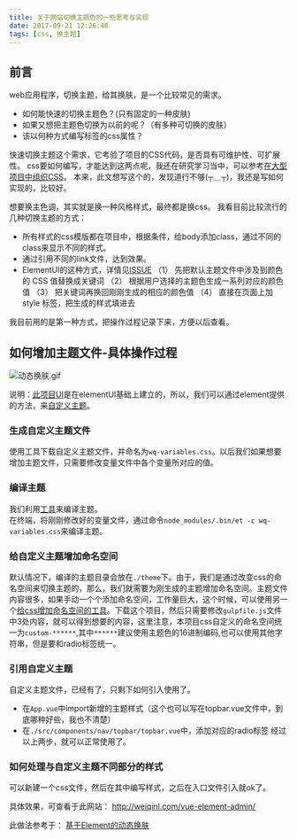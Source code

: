 ```yaml
---
title: 关于网站切换主题色的一些思考与实现
date: 2017-09-21 12:26:48
tags: [css, 换主题]
---
```


## 前言
web应用程序，切换主题，给其换肤，是一个比较常见的需求。

* 如何能快速的切换主题色？(只有固定的一种皮肤)
* 如果又想把主题色切换为以前的呢？（有多种可切换的皮肤）
* 该以何种方式编写标签的css属性？

快速切换主题这个需求，它考验了项目的CSS代码，是否具有可维护性、可扩展性。
css要如何编写，才能达到这两点呢，我还在研究学习当中，可以参考[在大型项目中组织CSS](http://www.zcfy.cc/article/structuring-css-in-large-projects-1202.html)。
本来，此文想写这个的，发现道行不够(┬＿┬)，我还是写如何实现的，比较好。


想要换主色调，其实就是换一种风格样式，最终都是换css。
我看目前比较流行的几种切换主题的方式：
* 所有样式的css模版都在项目中，根据条件，给body添加class，通过不同的class来显示不同的样式。
* 通过引用不同的link文件，达到效果。
* ElementUI的这种方式，详情见[ISSUE](https://github.com/ElemeFE/element/issues/3054)
（1） 先把默认主题文件中涉及到颜色的 CSS 值替换成关键词
（2） 根据用户选择的主题色生成一系列对应的颜色值
（3） 把关键词再换回刚刚生成的相应的颜色值
（4） 直接在页面上加 style 标签，把生成的样式填进去

我目前用的是第一种方式，把操作过程记录下来，方便以后查看。

## 如何增加主题文件-具体操作过程
![动态换肤.gif](http://images2017.cnblogs.com/blog/564792/201710/564792-20171027190425523-1992772762.gif)

说明：[此项目UI](https://github.com/weiqinl/vue-element-admin)是在elementUI基础上建立的，所以，我们可以通过element提供的方法，来[自定义主题](http://element.eleme.io/#/zh-CN/component/custom-theme)。
### 生成自定义主题文件
使用工具下载自定义主题文件，并命名为`wq-variables.css`。以后我们如果想要增加主题文件，只需要修改变量文件中各个变量所对应的值。
### 编译主题
我们利用[工具](http://element.eleme.io/#/zh-CN/component/custom-theme#an-zhuang-gong-ju)来编译主题。  
在终端，将刚刚修改好的变量文件，通过命令`node_modules/.bin/et -c wq-variables.css`来编译主题。

### 给自定义主题增加命名空间
默认情况下，编译的主题目录会放在`./theme`下。由于，我们是通过改变css的命名空间来切换主题的，那么，我们就需要为刚生成的主题增加命名空间。主题文件内容很多，如果手动一个个添加命名空间，工作量巨大，这个时候，可以使用另一个[给css增加命名空间的工具](https://github.com/weiqinl/tool-web/tree/master/gulpcsswrap)。下载这个项目，然后只需要修改`gulpfile.js`文件中3处内容，就可以得到想要的内容，这里注意，本项目css自定义的命名空间统一为`custom-******`,其中`******`建议使用主题色的16进制编码,也可以使用其他字符串，但是要和radio标签统一。

### 引用自定义主题
自定义主题文件，已经有了，只剩下如何引入使用了。

* 在`App.vue`中import新增的主题样式（这个也可以写在topbar.vue文件中，到底哪种好些，我也不清楚）
* 在`./src/components/nav/topbar/topbar.vue`中，添加对应的radio标签
经过以上两步，就可以正常使用了。

### 如何处理与自定义主题不同部分的样式
可以新建一个css文件，然后在其中编写样式，之后在入口文件引入就ok了。

具体效果，可查看于此网站：
http://weiqinl.com/vue-element-admin/

此做法参考于：
[基于Element的动态换肤](https://segmentfault.com/a/1190000009762198#articleHeader2)